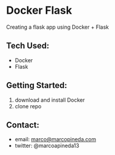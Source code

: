 # Docker Flask

Creating a flask app using Docker + Flask

## Tech Used:
* Docker
* Flask

## Getting Started:

1. download and install Docker
2. clone repo

## Contact:
* email: marco@marcopineda.com
* twitter: @marcoapineda13
